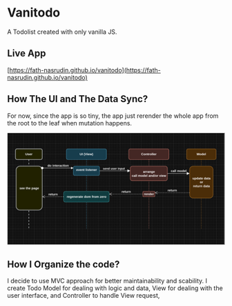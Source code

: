 # Vanitodo

A Todolist created with only vanilla JS.

## Live App

[https://fath-nasrudin.github.io/vanitodo](https://fath-nasrudin.github.io/vanitodo)

## How The UI and The Data Sync?

For now, since the app is so tiny, the app just rerender the whole app from the root to the leaf when mutation happens.

![Vanitodo Flow](./vanitodo-flow-v1.0.5.drawio.png "How the interaction and sync work")

## How I Organize the code?

I decide to use MVC approach for better maintainability and scability. I create Todo Model for dealing with logic and data, View for dealing with the user interface, and Controller to handle View request,
